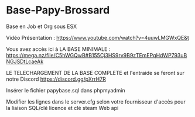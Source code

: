 # Base-Papy-Brossard
Base en Job et Org sous ESX  

Vidéo Présentation : https://www.youtube.com/watch?v=4uuwLMGWxQE&t

Vous avez accès ici à LA BASE MINIMALE : https://mega.nz/file/C5hWGQwB#B155Cj3HS9rv9B9zTEmEPqHdWP793uBNGJSDtLcaeAk


LE TELECHARGEMENT DE LA BASE COMPLETE et l'entraide se feront sur notre Discord https://discord.gg/pXrrH7R

Insérer le fichier papybase.sql dans phpmyadmin

Modifier les lignes dans le server.cfg selon votre fournisseur d'accès pour la liaison SQL/clé licence et clé steam Web api
